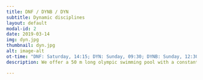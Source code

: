```yaml
---
title: DNF / DYNB / DYN
subtitle: Dynamic disciplines
layout: default
modal-id: 2
date: 2019-03-14
img: dyn.jpg
thumbnail: dyn.jpg
alt: image-alt
ot-time: "DNF: Saturday, 14:15; DYN: Sunday, 09:30; DYNB: Sunday, 12:30"
description: We offer a 50 m long olympic swimming pool with a constant depth of 2m. There will be two concurrent competition lanes and athletes can surface on the pool walls. DNF will take place on Saturday afternoon, DYN on Sunday morning followed by DYNB on Sunday afternoon. It will not be possible to switch disciplines in order to have the same conditions for all athletes.

---
```

